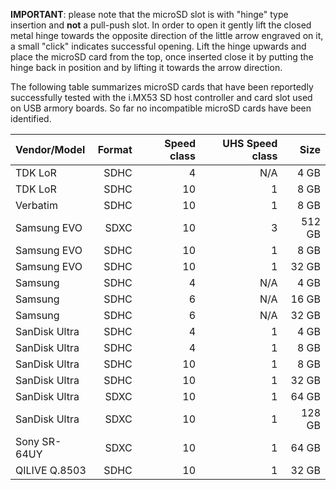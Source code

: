 **IMPORTANT**: please note that the microSD slot is with "hinge" type insertion and **not** a pull-push
slot. In order to open it gently lift the closed metal hinge towards the opposite direction of the little
arrow engraved on it, a small "click" indicates successful opening. Lift the hinge upwards and place the microSD card from the top, once inserted close it by putting the hinge back in position and by lifting it towards the arrow direction.

The following table summarizes microSD cards that have been reportedly successfully tested with
the i.MX53 SD host controller and card slot used on USB armory boards. So far no incompatible
microSD cards have been identified.

| Vendor/Model  | Format | Speed class | UHS Speed class | Size  |
|:--------------|-------:|------------:|----------------:|------:|
| TDK LoR       | SDHC   | 4           | N/A             |   4 GB |
| TDK LoR       | SDHC   | 10          | 1               |   8 GB |
| Verbatim      | SDHC   | 10          | 1               |   8 GB |
| Samsung EVO   | SDXC   | 10          | 3               | 512 GB |
| Samsung EVO   | SDHC   | 10          | 1               |   8 GB |
| Samsung EVO   | SDHC   | 10          | 1               |  32 GB |
| Samsung       | SDHC   | 4           | N/A             |   4 GB |
| Samsung       | SDHC   | 6           | N/A             |  16 GB |
| Samsung       | SDHC   | 6           | N/A             |  32 GB |
| SanDisk Ultra | SDHC   | 4           | 1               |   4 GB |
| SanDisk Ultra | SDHC   | 4           | 1               |   8 GB |
| SanDisk Ultra | SDHC   | 10          | 1               |   8 GB |
| SanDisk Ultra | SDHC   | 10          | 1               |  32 GB |
| SanDisk Ultra | SDXC   | 10          | 1               |  64 GB |
| SanDisk Ultra | SDXC   | 10          | 1               | 128 GB |
| Sony SR-64UY  | SDXC   | 10          | 1               |  64 GB |
| QILIVE Q.8503 | SDHC   | 10          | 1               |  32 GB |
